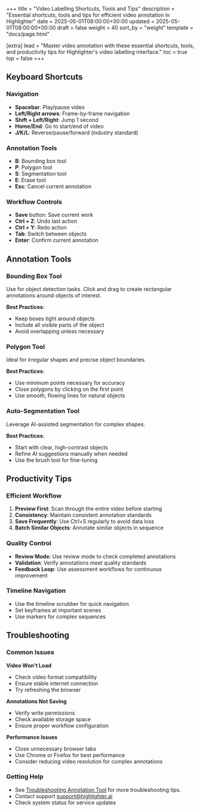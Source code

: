 +++
title = "Video Labelling Shortcuts, Tools and Tips"
description = "Essential shortcuts, tools and tips for efficient video annotation in Highlighter"
date = 2025-05-01T08:00:00+00:00
updated = 2025-05-01T08:00:00+00:00
draft = false
weight = 40
sort_by = "weight"
template = "docs/page.html"

[extra]
lead = "Master video annotation with these essential shortcuts, tools, and productivity tips for Highlighter's video labelling interface."
toc = true
top = false
+++

## Keyboard Shortcuts

### Navigation
- **Spacebar**: Play/pause video
- **Left/Right arrows**: Frame-by-frame navigation
- **Shift + Left/Right**: Jump 1 second
- **Home/End**: Go to start/end of video
- **J/K/L**: Reverse/pause/forward (industry standard)

### Annotation Tools
- **B**: Bounding box tool
- **P**: Polygon tool
- **S**: Segmentation tool
- **E**: Erase tool
- **Esc**: Cancel current annotation

### Workflow Controls
- **Save** button: Save current work
- **Ctrl + Z**: Undo last action
- **Ctrl + Y**: Redo action
- **Tab**: Switch between objects
- **Enter**: Confirm current annotation

## Annotation Tools

### Bounding Box Tool
Use for object detection tasks. Click and drag to create rectangular annotations around objects of interest.

**Best Practices**:
- Keep boxes tight around objects
- Include all visible parts of the object
- Avoid overlapping unless necessary

### Polygon Tool
Ideal for irregular shapes and precise object boundaries.

**Best Practices**:
- Use minimum points necessary for accuracy
- Close polygons by clicking on the first point
- Use smooth, flowing lines for natural objects

### Auto-Segmentation Tool
Leverage AI-assisted segmentation for complex shapes.

**Best Practices**:
- Start with clear, high-contrast objects
- Refine AI suggestions manually when needed
- Use the brush tool for fine-tuning

## Productivity Tips

### Efficient Workflow
1. **Preview First**: Scan through the entire video before starting
2. **Consistency**: Maintain consistent annotation standards
3. **Save Frequently**: Use Ctrl+S regularly to avoid data loss
4. **Batch Similar Objects**: Annotate similar objects in sequence

### Quality Control
- **Review Mode**: Use review mode to check completed annotations
- **Validation**: Verify annotations meet quality standards
- **Feedback Loop**: Use assessment workflows for continuous improvement

### Timeline Navigation
- Use the timeline scrubber for quick navigation
- Set keyframes at important scenes
- Use markers for complex sequences

## Troubleshooting

### Common Issues

**Video Won't Load**
- Check video format compatibility
- Ensure stable internet connection
- Try refreshing the browser

**Annotations Not Saving**
- Verify write permissions
- Check available storage space
- Ensure proper workflow configuration

**Performance Issues**
- Close unnecessary browser tabs
- Use Chrome or Firefox for best performance
- Consider reducing video resolution for complex annotations

### Getting Help
- See [Troubleshooting Annotation Tool](./troubleshooting-annotation-tool/) for more troubleshooting tips.
- Contact support [support@highlighter.ai](mailto:support@highlighter.ai)
- Check system status for service updates
